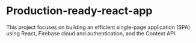 # Production-ready-react-app
This project focuses on building an efficient single-page application (SPA) using React, Firebase cloud and authentication, and the Context API.
